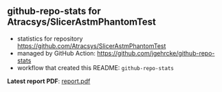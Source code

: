 ## github-repo-stats for Atracsys/SlicerAstmPhantomTest

- statistics for repository https://github.com/Atracsys/SlicerAstmPhantomTest
- managed by GitHub Action: https://github.com/jgehrcke/github-repo-stats
- workflow that created this README: `github-repo-stats`

**Latest report PDF**: [report.pdf](https://github.com/Atracsys/SlicerAstmPhantomTest/raw/github-repo-stats/Atracsys/SlicerAstmPhantomTest/latest-report/report.pdf)

